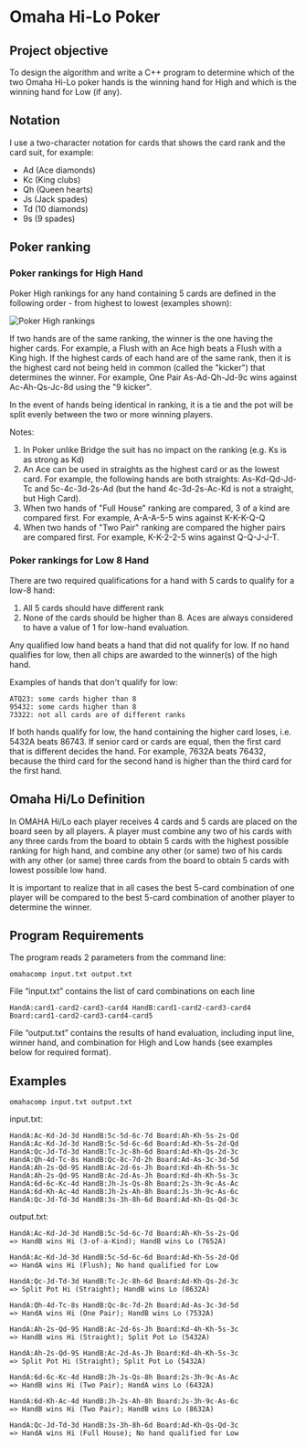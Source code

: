 ﻿# Omaha Hi-Lo Poker
 
 ## Project objective
 To design the algorithm and write a C++ program to determine which of the two Omaha Hi-Lo poker hands is the winning hand for High and which is the winning hand for Low (if any).

 ## Notation
 I use a two-character notation for cards that shows the card rank and the card suit, for example:
  - Ad (Ace diamonds)
  - Kc (King clubs)
  - Qh (Queen hearts)
  - Js (Jack spades)
  - Td (10 diamonds)
  - 9s (9 spades)

## Poker ranking
### Poker rankings for High Hand
Poker High rankings for any hand containing 5 cards are defined in the following order - from highest to lowest (examples shown):

![Poker High rankings](https://github.com/user-attachments/assets/8ffcbbd8-0a26-4413-a1bb-5fef39ac247c)

If two hands are of the same ranking, the winner is the one having the higher cards. For example, a Flush with an Ace high beats a Flush with a King high. If the highest cards of each hand are of the same rank, then it is the highest card not being held in common (called the "kicker") that determines the winner. For example, One Pair As-Ad-Qh-Jd-9c wins against Ac-Ah-Qs-Jc-8d using the "9 kicker".

In the event of hands being identical in ranking, it is a tie and the pot will be split evenly between the two or more winning players.

Notes:
1. In Poker unlike Bridge the suit has no impact on the ranking (e.g. Ks is as strong as Kd)
2. An Ace can be used in straights as the highest card or as the lowest card. For example, the following hands are both straights: As-Kd-Qd-Jd-Tc and 5c-4c-3d-2s-Ad (but the hand 4c-3d-2s-Ac-Kd is not a straight, but High Card).
3. When two hands of "Full House" ranking are compared, 3 of a kind are compared first. For example, A-A-A-5-5 wins against K-K-K-Q-Q
4. When two hands of "Two Pair" ranking are compared the higher pairs are compared first. For example, K-K-2-2-5 wins against Q-Q-J-J-T.

### Poker rankings for Low 8 Hand
There are two required qualifications for a hand with 5 cards to qualify for a low-8 hand:
1. All 5 cards should have different rank
2. None of the cards should be higher than 8. Aces are always considered to have a value of 1 for low-hand evaluation.

Any qualified low hand beats a hand that did not qualify for low. If no hand qualifies for low, then all chips are awarded to the winner(s) of the high hand.

Examples of hands that don't qualify for low:
```
ATQ23: some cards higher than 8
95432: some cards higher than 8
73322: not all cards are of different ranks
```

If both hands qualify for low, the hand containing the higher card loses, i.e. 5432A beats 86743. If senior card or cards are equal, then the first card that is different decides the hand. For example, 7632A beats 76432, because the third card for the second hand is higher than the third card for the first hand.

## Omaha Hi/Lo Definition
In OMAHA Hi/Lo each player receives 4 cards and 5 cards are placed on the board seen by all players. A player must combine any two of his cards with any three cards from the board to obtain 5 cards with the highest possible ranking for high hand, and combine any other (or same) two of his cards with any other (or same) three cards from the board to obtain 5 cards with lowest possible low hand.

It is important to realize that in all cases the best 5-card combination of one player will be compared to the best 5-card combination of another player to determine the winner.

## Program Requirements
The program reads 2 parameters from the command line:
```
omahacomp input.txt output.txt
```

File “input.txt” contains the list of card combinations on each line
```
HandA:card1-card2-card3-card4 HandB:card1-card2-card3-card4 Board:card1-card2-card3-card4-card5
```

File “output.txt” contains the results of hand evaluation, including input line, winner hand, and combination for High and Low hands (see examples below for required format).

## Examples
```
omahacomp input.txt output.txt
```

input.txt:
```
HandA:Ac-Kd-Jd-3d HandB:5c-5d-6c-7d Board:Ah-Kh-5s-2s-Qd
HandA:Ac-Kd-Jd-3d HandB:5c-5d-6c-6d Board:Ad-Kh-5s-2d-Qd
HandA:Qc-Jd-Td-3d HandB:Tc-Jc-8h-6d Board:Ad-Kh-Qs-2d-3c
HandA:Qh-4d-Tc-8s HandB:Qc-8c-7d-2h Board:Ad-As-3c-3d-5d
HandA:Ah-2s-Qd-9S HandB:Ac-2d-6s-Jh Board:Kd-4h-Kh-5s-3c
HandA:Ah-2s-Qd-9S HandB:Ac-2d-As-Jh Board:Kd-4h-Kh-5s-3c
HandA:6d-6c-Kc-4d HandB:Jh-Js-Qs-8h Board:2s-3h-9c-As-Ac
HandA:6d-Kh-Ac-4d HandB:Jh-2s-Ah-8h Board:Js-3h-9c-As-6c
HandA:Qc-Jd-Td-3d HandB:3s-3h-8h-6d Board:Ad-Kh-Qs-Qd-3c
```

output.txt:
```
HandA:Ac-Kd-Jd-3d HandB:5c-5d-6c-7d Board:Ah-Kh-5s-2s-Qd
=> HandB wins Hi (3-of-a-Kind); HandB wins Lo (7652A)

HandA:Ac-Kd-Jd-3d HandB:5c-5d-6c-6d Board:Ad-Kh-5s-2d-Qd
=> HandA wins Hi (Flush); No hand qualified for Low

HandA:Qc-Jd-Td-3d HandB:Tc-Jc-8h-6d Board:Ad-Kh-Qs-2d-3c
=> Split Pot Hi (Straight); HandB wins Lo (8632A)

HandA:Qh-4d-Tc-8s HandB:Qc-8c-7d-2h Board:Ad-As-3c-3d-5d
=> HandA wins Hi (One Pair); HandB wins Lo (7532A)

HandA:Ah-2s-Qd-9S HandB:Ac-2d-6s-Jh Board:Kd-4h-Kh-5s-3c
=> HandB wins Hi (Straight); Split Pot Lo (5432A)

HandA:Ah-2s-Qd-9S HandB:Ac-2d-As-Jh Board:Kd-4h-Kh-5s-3c
=> Split Pot Hi (Straight); Split Pot Lo (5432A)

HandA:6d-6c-Kc-4d HandB:Jh-Js-Qs-8h Board:2s-3h-9c-As-Ac
=> HandB wins Hi (Two Pair); HandA wins Lo (6432A)

HandA:6d-Kh-Ac-4d HandB:Jh-2s-Ah-8h Board:Js-3h-9c-As-6c
=> HandB wins Hi (Two Pair); HandB wins Lo (8632A)

HandA:Qc-Jd-Td-3d HandB:3s-3h-8h-6d Board:Ad-Kh-Qs-Qd-3c
=> HandA wins Hi (Full House); No hand qualified for Low
```
